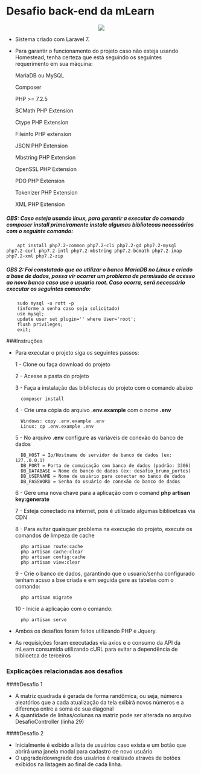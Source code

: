 # Desafio back-end da mLearn

<p align="center"><img src="https://laravel.com/assets/img/components/logo-laravel.svg"></p>

- Sistema criado com Laravel 7.
- Para garantir o funcionamento do projeto caso não esteja usando Homestead, tenha certeza que está seguindo os seguintes requerimento em sua máquina:

    MariaDB ou MySQL
    
    Composer
    
    PHP >= 7.2.5

    BCMath PHP Extension

    Ctype PHP Extension

    Fileinfo PHP extension

    JSON PHP Extension

    Mbstring PHP Extension

    OpenSSL PHP Extension

    PDO PHP Extension

    Tokenizer PHP Extension

    XML PHP Extension
    
    
##### OBS: Caso esteja usando linux, para garantir a executar do comando **composer install** primeiramente instale algumas bibliotecas necessários com o seguinte comando:
    
        apt install php7.2-common php7.2-cli php7.2-gd php7.2-mysql php7.2-curl php7.2-intl php7.2-mbstring php7.2-bcmath php7.2-imap php7.2-xml php7.2-zip
        
##### OBS 2: Foi constatado que ao utilizar o banco MariaDB no Linux e criado a base de dados, possa vir ocorrer um problema de permissão de acesso ao novo banco caso use o usuario *root*. Caso ocorra, será necessário executar os seguintes comando:

        sudo mysql -u rott -p
        (informe a senha caso seja solicitado)
        use mysql;
        update user set plugin='' where User='root';
        flush privileges;
        exit;
    
    
###Instruções


- Para executar o projeto siga os seguintes passos:

    1 - Clone ou faça download do projeto
    
    2 - Acesse a pasta do projeto
    
    3 - Faça a instalação das bibliotecas do projeto com o comando abaixo 
        
        composer install
    
    4 - Crie uma cópia do arquivo **.env.example** com o nome **.env**
    
        Windows: copy .env.example .env
        Linux: cp .env.example .env
    
    5 - No arquivo **.env** configure as variáveis de conexão do banco de dados
    
        DB_HOST = Ip/Hostname do servidor de banco de dados (ex: 127..0.0.1)
        DB_PORT = Porta de comuicação com banco de dados (padrão: 3306)
        DB_DATABASE = Nome do banco de dados (ex: desafio_bruno_portes)
        DB_USERNAME = Nome de usuário para conectar no banco de dados
        DB_PASSWORD = Senha do usuário de conexão do banco de dados
    
    6 - Gere uma nova chave para a aplicação com o comand **php artisan key:generate** 
    
    7 - Esteja conectado na internet, pois é utilizado algumas biblioetcas via CDN
    
    8 - Para evitar quaisquer problema na execução do projeto, execute os comandos de limpeza de cache
        
        php artisan route:cache
        php artisan cache:clear
        php artisan config:cache
        php artisan view:clear
        
    9 - Crie o banco de dados, garantindo que o usuario/senha configurado tenham acsso a bse criada e em seguida gere as tabelas com o comando:
        
        php artisan migrate       
    
    10 - Inicie a aplicação com o comando:
    
        php artisan serve
        
-  Ambos os desafios foram feitos utilizando PHP e Jquery.

 - As requisições foram executadas via axios e o consumo da API da mLearn consumida utilizando cURL para evitar a dependência de biblioetca de terceiros
 
 
 ### Explicações relacionadas aos desafios
 
####Desafio 1
 - A matriz quadrada é gerada de forma randômica, ou seja, números aleatórios que a cada atualização da tela exibirá novos números e a diferença entre a soma de sua diagonal
 - A quantidade de linhas/colunas na matriz pode ser alterada no arquivo DesafioController (linha 29)
 
 ####Desafio 2
 - Inicialmente é exibido a lista de usuários caso exista e um botão que abrirá uma janela modal para cadastro de novo usuário
 - O upgrade/downgrade dos usuários é realizado através de botões exibidos na listagem ao final de cada linha. 
